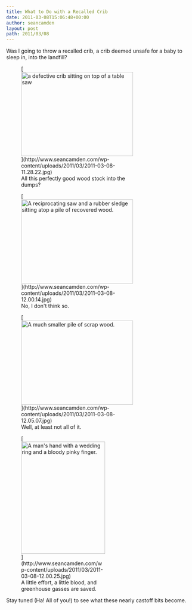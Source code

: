 ```yaml
---
title: What to Do with a Recalled Crib
date: 2011-03-08T15:06:48+00:00
author: seancamden
layout: post
path: 2011/03/08
---
```

Was I going to throw a recalled crib, a crib deemed unsafe for a baby to sleep in, into the landfill?
  
<figure id="attachment_334" style="width: 300px" class="wp-caption alignnone">[<img src="http://www.seancamden.com/wp-content/uploads/2011/03/2011-03-08-11.28.22-300x225.jpg" alt="a defective crib sitting on top of a table saw" title="Defective Crib" width="300" height="225" class="size-medium wp-image-334" srcset="http://seancamden.cosm/wp-content/uploads/2011/03/2011-03-08-11.28.22-300x225.jpg 300w, http://seancamden.cosm/wp-content/uploads/2011/03/2011-03-08-11.28.22-1024x768.jpg 1024w" sizes="(max-width: 300px) 100vw, 300px" />](http://www.seancamden.com/wp-content/uploads/2011/03/2011-03-08-11.28.22.jpg)<figcaption class="wp-caption-text">All this perfectly good wood stock into the dumps?</figcaption></figure>
  
<figure id="attachment_335" style="width: 300px" class="wp-caption alignnone">[<img src="http://www.seancamden.com/wp-content/uploads/2011/03/2011-03-08-12.00.14-300x225.jpg" alt="A reciprocating saw and a rubber sledge sitting atop a pile of recovered wood." title="Newly recovered wood stock" width="300" height="225" class="size-medium wp-image-335" srcset="http://seancamden.cosm/wp-content/uploads/2011/03/2011-03-08-12.00.14-300x225.jpg 300w, http://seancamden.cosm/wp-content/uploads/2011/03/2011-03-08-12.00.14-1024x768.jpg 1024w" sizes="(max-width: 300px) 100vw, 300px" />](http://www.seancamden.com/wp-content/uploads/2011/03/2011-03-08-12.00.14.jpg)<figcaption class="wp-caption-text">No, I don't think so.</figcaption></figure>
  
<figure id="attachment_336" style="width: 300px" class="wp-caption alignnone">[<img src="http://www.seancamden.com/wp-content/uploads/2011/03/2011-03-08-12.05.07-300x225.jpg" alt="A much smaller pile of scrap wood." title="Scrap wood" width="300" height="225" class="size-medium wp-image-336" srcset="http://seancamden.cosm/wp-content/uploads/2011/03/2011-03-08-12.05.07-300x225.jpg 300w, http://seancamden.cosm/wp-content/uploads/2011/03/2011-03-08-12.05.07-1024x768.jpg 1024w" sizes="(max-width: 300px) 100vw, 300px" />](http://www.seancamden.com/wp-content/uploads/2011/03/2011-03-08-12.05.07.jpg)<figcaption class="wp-caption-text">Well, at least not all of it.</figcaption></figure>
  
<figure id="attachment_337" style="width: 225px" class="wp-caption alignnone">[<img src="http://www.seancamden.com/wp-content/uploads/2011/03/2011-03-08-12.00.25-225x300.jpg" alt="A man&#039;s hand with a wedding ring and a bloody pinky finger." title="Bloody Pinky" width="225" height="300" class="size-medium wp-image-337" srcset="http://seancamden.cosm/wp-content/uploads/2011/03/2011-03-08-12.00.25-225x300.jpg 225w, http://seancamden.cosm/wp-content/uploads/2011/03/2011-03-08-12.00.25-768x1024.jpg 768w, http://seancamden.cosm/wp-content/uploads/2011/03/2011-03-08-12.00.25.jpg 1536w" sizes="(max-width: 225px) 100vw, 225px" />](http://www.seancamden.com/wp-content/uploads/2011/03/2011-03-08-12.00.25.jpg)<figcaption class="wp-caption-text">A little effort, a little blood, and greenhouse gasses are saved.</figcaption></figure>
  
Stay tuned (Ha! All of you!) to see what these nearly castoff bits become.